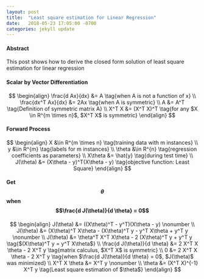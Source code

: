 ```yaml
---
layout: post
title:  "Least square estimation for Linear Regression"
date:   2018-05-23 17:05:00 -0700
categories: jekyll update
---
```


#### __Abstract__

This post shows how to derive the closed form solution of least square estimation for linear regression

#### __Scalar by Vector Differentiation__

$$
\begin{align}
	\frac{d Ax}{dx} &= A \tag{when A is not a function of x} \\
	\frac{dx^T Ax}{dx} &= 2Ax \tag{when A is symmetric} \\
	A &= A^T \tag{Definition of symmetric matrix A} \\
	X^T X &= (X^T X)^T \tag{for any $X \in R^{m \times n}$, $X^T X$ is symmetric}
\end{align}
$$

#### __Forward Process__

$$
\begin{align}
	X &\in R^{m \times n} \tag{training data with m instances} \\
	y &\in R^{m} \tag{labels for m instances} \\
	\theta &\in R^{n} \tag{regression coefficients as parameters} \\
	X\theta &= \hat{y} \tag{during test time} \\
	J(\theta) &= (X\theta - y)^T(X\theta - y) \tag{objective function: Least Square}
\end{align}
$$

#### __Get $$\theta$$ when $$\frac{d J(\theta)}{d \theta} = 0$$__

$$
\begin{align}
	J(\theta) &= ((X\theta)^T - y^T)(X\theta - y) \nonumber \\
	J(\theta) &= (X\theta)^T X\theta - (X\theta)^T y - y^T X\theta + y^T y \nonumber \\
	J(\theta) &= \theta^T X^T X\theta - 2 (X\theta)^T y + y^T y \tag{$(X\theta)^T y = y^T X\theta$} \\
	\frac{d J(\theta)}{d \theta} &= 2 X^T X \theta - 2 X^T y \tag{matrix calculus, $X^T X$ is symmetric} \\
	0 &= 2 X^T X \theta - 2 X^T y \tag{when $\frac{d J(\theta)}{d \theta} = 0$, $J(\theta)$ was minimized} \\
	X^T X \theta &= X^T y \nonumber \\
	\theta &= (X^T X)^{-1} X^T y \tag{Least square estimation of $\theta$}
\end{align}
$$








